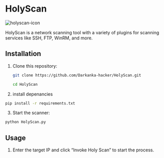 # HolyScan

![holyscan-icon](https://github.com/user-attachments/assets/9cb6b069-264b-40fe-aafc-4c7d8cd117d8)

HolyScan is a network scanning tool with a variety of plugins for scanning services like SSH, FTP, WinRM, and more.


## Installation

1. Clone this repository:

   ```bash
   git clone https://github.com/Darkanka-hacker/HolyScan.git
   ```
   ```bash
   cd HolyScan
   ```
2. install depenancies

```bash
pip install -r requirements.txt
```
3. Start the scanner:
```bash
python HolyScan.py
```

## Usage

1. Enter the target IP and click “Invoke Holy Scan” to start the process.
